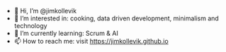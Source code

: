- 👋 Hi, I’m @jimkollevik
- 👀 I’m interested in: cooking, data driven development, minimalism and technology
- 🌱 I’m currently learning: Scrum & AI
- 📫 How to reach me: visit <a href="https://jimkollevik.github.io" target="_blank">https://jimkollevik.github.io</a>
